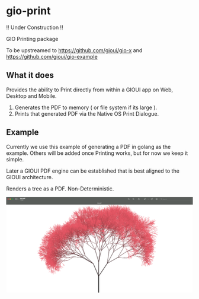 # gio-print

!! Under Construction !!

GIO Printing package

To be upstreamed to https://github.com/gioui/gio-x and https://github.com/gioui/gio-example


## What it does 

Provides the ability to Print directly from within a GIOUI app on Web, Desktop and Mobile.

1. Generates the PDF to memory ( or file system if its large ). 
2. Prints that generated PDF via the Native OS Print Dialogue.


## Example

Currently we use this example of generating a PDF in golang as the example. Others will be added once Printing works, but for now we keep it simple.

Later a GIOUI PDF engine can be established that is best aligned to the GIOUI architecture.

Renders a tree as a PDF. Non-Deterministic.

[<img src="https://raw.githubusercontent.com/gedw99/gio-print/main/example/tree/tree.png">](https://raw.githubusercontent.com/gedw99/gio-print/main/example/tree/tree.png)
